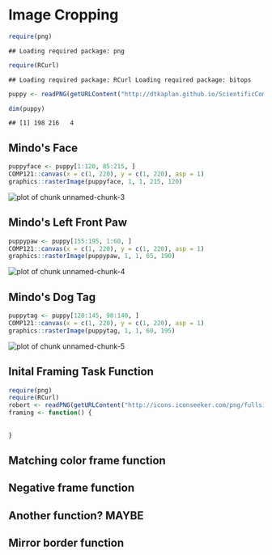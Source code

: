 Image Cropping
========================================================


```r
require(png)
```

```
## Loading required package: png
```

```r
require(RCurl)
```

```
## Loading required package: RCurl Loading required package: bitops
```

```r
puppy <- readPNG(getURLContent("http://dtkaplan.github.io/ScientificComputing/Resources/Images/mindo.png"))
```



```r
dim(puppy)
```

```
## [1] 198 216   4
```


## Mindo's Face

```r
puppyface <- puppy[1:120, 85:215, ]
COMP121::canvas(x = c(1, 220), y = c(1, 220), asp = 1)
graphics::rasterImage(puppyface, 1, 1, 215, 120)
```

![plot of chunk unnamed-chunk-3](figure/unnamed-chunk-3.png) 


## Mindo's Left Front Paw

```r
puppypaw <- puppy[155:195, 1:60, ]
COMP121::canvas(x = c(1, 220), y = c(1, 220), asp = 1)
graphics::rasterImage(puppypaw, 1, 1, 65, 190)
```

![plot of chunk unnamed-chunk-4](figure/unnamed-chunk-4.png) 


## Mindo's Dog Tag

```r
puppytag <- puppy[120:145, 90:140, ]
COMP121::canvas(x = c(1, 220), y = c(1, 220), asp = 1)
graphics::rasterImage(puppytag, 1, 1, 60, 195)
```

![plot of chunk unnamed-chunk-5](figure/unnamed-chunk-5.png) 


## Inital Framing Task Function

```r
require(png)
require(RCurl)
robert <- readPNG(getURLContent("http://icons.iconseeker.com/png/fullsize/fruity-apples/simple-apple.png"))
framing <- function() {
    
    
}
```


## Matching color frame function



## Negative frame function



## Another function? MAYBE



## Mirror border function






